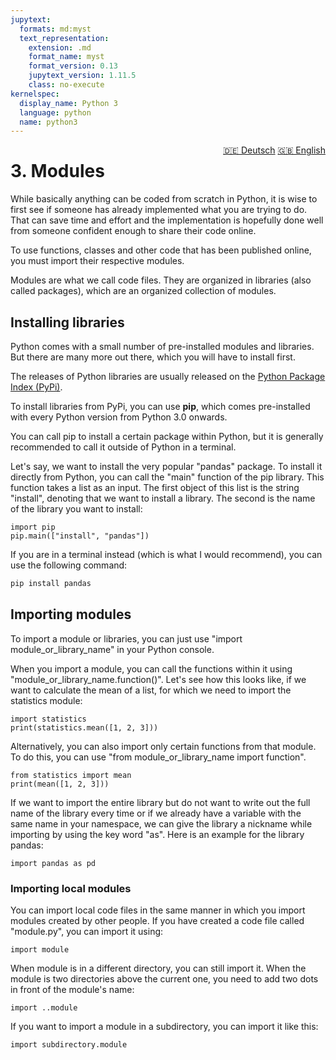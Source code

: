 ```yaml
---
jupytext:
  formats: md:myst
  text_representation:
    extension: .md
    format_name: myst
    format_version: 0.13
    jupytext_version: 1.11.5
    class: no-execute
kernelspec:
  display_name: Python 3
  language: python
  name: python3
---
```

<div style="float: right;">
  <a href="../de/modules.html" style="margin-left: 10px;">🇩🇪 Deutsch</a>
  <a href="../en/modules.html">🇬🇧 English</a>
</div>

# 3. Modules
While basically anything can be coded from scratch in Python, it is wise to first see if someone has already implemented what you are trying to do. That can save time and effort and the implementation is hopefully done well from someone confident enough to share their code online.

To use functions, classes and other code that has been published online, you must import their respective modules.

Modules are what we call code files. They are organized in libraries (also called packages), which are an organized collection of modules.


## Installing libraries
Python comes with a small number of pre-installed modules and libraries. But there are many more out there, which you will have to install first.

The releases of Python libraries are usually released on the [Python Package Index (PyPi)](https://pypi.org/). 

To install libraries from PyPi, you can use **pip**, which comes pre-installed with every Python version from Python 3.0 onwards.

You can call pip to install a certain package within Python, but it is generally recommended to call it outside of Python in a terminal.

Let's say, we want to install the very popular "pandas" package. To install it directly from Python, you can call the "main" function of the pip library. This function takes a list as an input. The first object of this list is the string "install", denoting that we want to install a library. The second is the name of the library you want to install:
```{code-block}
import pip
pip.main(["install", "pandas"])
```

If you are in a terminal instead (which is what I would recommend), you can use the following command:
```bash
pip install pandas
```

## Importing modules
To import a module or libraries, you can just use "import module_or_library_name" in your Python console.

When you import a module, you can call the functions within it using "module_or_library_name.function()". Let's see how this looks like, if we want to calculate the mean of a list, for which we need to import the statistics module:
```{code-cell}
import statistics
print(statistics.mean([1, 2, 3]))
```

Alternatively, you can also import only certain functions from that module. To do this, you can use "from module_or_library_name import function".
```{code-cell}
from statistics import mean
print(mean([1, 2, 3]))
```

If we want to import the entire library but do not want to write out the full name of the library every time or if we already have a variable with the same name in your namespace, we can give the library a nickname while importing by using the key word "as". Here is an example for the library pandas:
```{code-cell}
import pandas as pd
```

### Importing local modules
You can import local code files in the same manner in which you import modules created by other people. If you have created a code file called "module.py", you can import it using:
```{code-block}
import module
```

When module is in a different directory, you can still import it. When the module is two directories above the current one, you need to add two dots in front of the module's name:
```{code-block}
import ..module
```

If you want to import a module in a subdirectory, you can import it like this:
```{code-block}
import subdirectory.module
```
